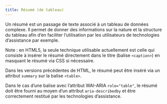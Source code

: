 ```yaml
---
title: Résumé (de tableau)
---
```


Un résumé est un passage de texte associé à un tableau de données complexe. Il
permet de donner des informations sur la nature et la structure du tableau
afin d’en faciliter l’utilisation par les utilisateurs de technologies
d’assistance par exemple.

Note : en HTML5, la seule technique utilisable actuellement est celle qui
consiste à insérer le résumé directement dans le titre (balise `<caption>`)
en masquant le résumé via CSS si nécessaire.

Dans les versions précédentes de HTML, le résumé peut être inséré via un
attribut `summary` sur la balise `<table>`.

Dans le cas d’une balise avec l’attribut WAI-ARIA `role="table"`, le résumé
doit être fourni au moyen d’un attribut `aria-describedby` et être
correctement restitué par les technologies d’assistance.
